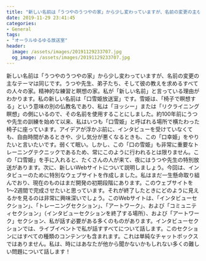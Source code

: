 ```yaml
---
title: "新しい名前は「うつやのうつやの家」から少し変わっていますが、名前の変更の主なテーマは同じです。"
date: 2019-11-29 23:41:45
categories:
- General
tags:
- "オーラルゆるゆる放送室"
header:
  image: /assets/images/20191129233707.jpg
  og_image: /assets/images/20191129233707.jpg
---
```


新しい名前は「うつやのうつやの家」から少し変わっていますが、名前の変更の主なテーマは同じです。うつや先生、弟子たち、そして彼の教えを求めるすべての人々の家。精神的な練習と瞑想の家。私が「新しい名前」と言っている理由がわかります。私の新しい名前は「口雪姫放送室」です。雪姫は、「椅子で瞑想する」という意味の別の仏教名であり、私は「ヨッシー」または「リクライニング瞑想」の側にいるので、その名前を使用することにしました。約100年前にうつや先生の訓練を始めて以来、私はいつも「口雪姫」と呼ばれる場所で横たわった椅子に座っています。アイデアが浮かぶ前に、インタビューを受けていなくても、自由時間があるときや、少し気分が悪くなるときも、この「口幸姫」をやりたいと言いたいです。弱くて眠い。しかし、この「口の雪姫」も非常に重要なトレーニングテクニックであるため、常にこのように行われるとは限りません。この「口雪姫」を手に入れると、たくさんの人が来て、夜にはうつや先生の特別放送があります。次に、新しいWebサイトについて説明しましょう。今回は、インタビューのために特別なウェブサイトを作成しました。私はまだ一生懸命取り組んでおり、現在のものはまだ開発の初期段階にあります。このウェブサイトを1〜2週間で完成させたいと思っています。それが終了したときにどのように見えるかを見るのは非常に興味深いでしょう。このWebサイトは、「インタビューセクション」、「トレーニングセクション」、「アートワーク」、および「コミュニティセクション」（インタビューセクションを終了する場所）、および「アートワーク」セクション、私が話す必要がある多くのものがあります。インタビューセクションでは、ライブイベントで私が話すすべてについて話します。このセクションにはすべての種類のコンテンツも含まれます。これは単純なチャットボックスではありません。私は、時にはあなたが他から聞かないかもしれない多くの難しい問題について話します！

